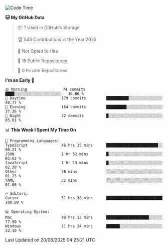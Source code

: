 <!--START_SECTION:waka-->
![Code Time](http://img.shields.io/badge/Code%20Time-7%2C201%20hrs%2029%20mins-blue)

**🐱 My GitHub Data** 

> 📦 ? Used in GitHub's Storage 
 > 
> 🏆 543 Contributions in the Year 2025
 > 
> 🚫 Not Opted to Hire
 > 
> 📜 15 Public Repositories 
 > 
> 🔑 0 Private Repositories 
 > 
**I'm an Early 🐤** 

```text
🌞 Morning                74 commits          ████░░░░░░░░░░░░░░░░░░░░░   16.86 % 
🌆 Daytime                179 commits         ██████████░░░░░░░░░░░░░░░   40.77 % 
🌃 Evening                164 commits         █████████░░░░░░░░░░░░░░░░   37.36 % 
🌙 Night                  22 commits          █░░░░░░░░░░░░░░░░░░░░░░░░   05.01 % 
```


📊 **This Week I Spent My Time On** 

```text
💬 Programming Languages: 
TypeScript               46 hrs 35 mins      ███████████████████████░░   90.21 % 
JSON                     1 hr 52 mins        █░░░░░░░░░░░░░░░░░░░░░░░░   03.62 % 
JavaScript               1 hr 13 mins        █░░░░░░░░░░░░░░░░░░░░░░░░   02.38 % 
Other                    38 mins             ░░░░░░░░░░░░░░░░░░░░░░░░░   01.25 % 
YAML                     32 mins             ░░░░░░░░░░░░░░░░░░░░░░░░░   01.06 % 

🔥 Editors: 
Cursor                   51 hrs 38 mins      █████████████████████████   100.00 % 

💻 Operating System: 
Mac                      40 hrs 13 mins      ███████████████████░░░░░░   77.90 % 
Windows                  11 hrs 24 mins      ██████░░░░░░░░░░░░░░░░░░░   22.10 % 
```


 Last Updated on 20/06/2025 04:25:21 UTC
<!--END_SECTION:waka-->

